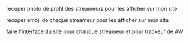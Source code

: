 recuper photo de profil des streameurs pour les afficher sur mon site

recuper emoji de chaque streameur pour les afficher sur mon site

faire l'interface du site pour chauque streameur et pour trackeur de AW